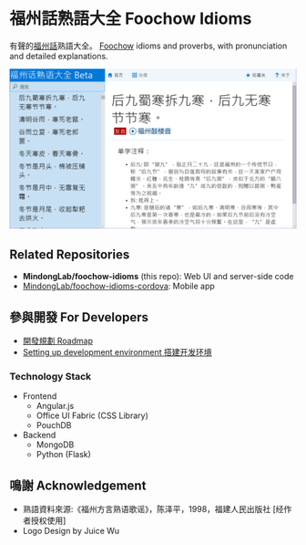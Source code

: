 # 福州話熟語大全 Foochow Idioms 

有聲的[福州話](https://cdo.wikipedia.org/wiki/%E7%A6%8F%E5%B7%9E%E8%A9%B1)熟語大全。
[Foochow](https://en.wikipedia.org/wiki/Fuzhou_dialect) idioms and proverbs, with pronunciation and detailed explanations.

![Screenshot](Screenshot.png)

## Related Repositories

- **MindongLab/foochow-idioms** (this repo): Web UI and server-side code
- [MindongLab/foochow-idioms-cordova](https://github.com/MindongLab/foochow-idioms-cordova): Mobile app

## 參與開發 For Developers 

- [開發規劃 Roadmap](ROADMAP.md)
- [Setting up development environment 搭建开发环境](https://github.com/MindongLab/foochow-idioms/wiki/%E6%90%AD%E5%BB%BA%E5%BC%80%E5%8F%91%E7%8E%AF%E5%A2%83-Setting-up-development-environment)

### Technology Stack
- Frontend
  * Angular.js
  * Office UI Fabric (CSS Library)
  * PouchDB
- Backend
  * MongoDB
  * Python (Flask)

## 鳴謝 Acknowledgement 
  * 熟語資料來源:《福州方言熟语歌谣》，陈泽平，1998，福建人民出版社 [经作者授权使用]
  * Logo Design by Juice Wu
